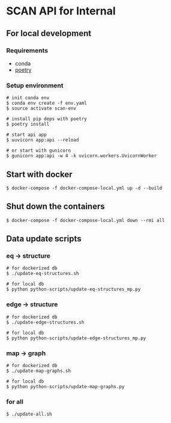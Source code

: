 <!---
=================================================================================================
 Project: SCAN - Searching Chemical Actions and Networks
                 Hokkaido University (2021)
________________________________________________________________________________________________
 Authors: Jun Fujima (Former Lead Developer) [2021]
          Mikael Nicander Kuwahara (Current Lead Developer) [2022-]
________________________________________________________________________________________________
 Description: This is the scan-api-internal README.md file that explains how to get the 
              internal api service (python) up & running and how to manage it.
------------------------------------------------------------------------------------------------
 Notes: 
------------------------------------------------------------------------------------------------
 References: 
=================================================================================================
--->
# SCAN API for Internal

## For local development

### Requirements

* conda
* [poetry](https://github.com/python-poetry/poetry)

### Setup environment

```shell
# init conda env
$ conda env create -f env.yaml
$ source activate scan-env

# install pip deps with poetry
$ poetry install

# start api app
$ uuvicorn app:api --reload

# or start with gunicorn
$ gunicorn app:api -w 4 -k uvicorn.workers.UvicornWorker

```

## Start with docker

```shell
$ docker-compose -f docker-compose-local.yml up -d --build
```

## Shut down the containers

```shell
$ docker-compose -f docker-compose-local.yml down --rmi all
```


## Data update scripts

### eq -> structure

```shell
# for dockerized db
$ ./update-eq-structures.sh

# for local db
$ python python-scripts/update-eq-structures_mp.py
```

### edge -> structure

```shell
# for dockerized db
$ ./update-edge-structures.sh

# for local db
$ python python-scripts/update-edge-structures_mp.py
```

### map -> graph

```shell
# for dockerized db
$ ./update-map-graphs.sh

# for local db
$ python python-scripts/update-map-graphs.py
```

### for all

```shell
$ ./update-all.sh
```
